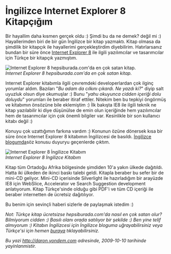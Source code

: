 # İngilizce Internet Explorer 8 Kitapçığım 

Bir hayallim daha kısmen gerçek oldu :) Şimdi bu da ne demek? değil mi
:) Hayallerimden biri de bir gün İngilizce bir kitap yazmaktı. Kitap
olmasa da şimdilik bir kitapçık ile hayallerimi gerçekleştirdim
diyebilirim. Hatırlarsanız bundan bir süre önce [Internet Explorer
8](http://daron.yondem.com/tr/post/76dd338b-91ca-4b44-8cbf-5e112c5d1b6d)
ile ilgili yazılımcılar ve tasarımcılar için Türkçe bir kitapçık
yazmıştım.

![Internet Explorer 8 hepsiburada.com'da en çok satan
kitap.](../media/Ingilizce_Internet_Explorer_8_Kitapcigim/10102009_1.gif)\
*Internet Explorer 8 hepsiburada.com'da en çok satan kitap.*

Internet Explorer kitabımla ilgili çevremdeki developerlardan çok ilginç
yorumlar aldım. Bazıları "*Bu adam da cılkını çıkardı. Ne yazdı ki?*"
diyip salt uyuzluk olsun diye okumuşlar :) Bunu "*yahu okuyunca cidden
içeriği dolu doluydu*" yorumları ile beraber itiraf ettiler. Nitekim ben
bu tepkiyi öngörmüş ve kitabımın önsözüne bile eklemiştim :) İlk bakışta
IE8 ile ilgili teknik ne kitap yazılabilir ki diye düşünülse de emin
olun içeriğinde hem yazılımcılar hem de tasarımcılar için çok önemli
bilgiler var. Kesinlikle bir son kullanıcı kitabı değil :)

Konuyu çok uzattığımın farkına vardım :) Konunun özüne dönersek kısa bir
süre önce Internet Explorer 8 kitabımın İngilizcesi de basıldı.
[İngilizce
blogumda](http://daron.yondem.com/en/post/ee0ebaff-2381-4ce5-a5df-b909231cea7a)söz
konusu duyuryu geçenlerde çıktım.

![Internet Explorer 8 İngilizce
Kitabım](../media/Ingilizce_Internet_Explorer_8_Kitapcigim/10102009_2.jpg)\
*Internet Explorer 8 İngilizce Kitabım*

Kitap tüm Ortadoğu Afrika bölgesinde şimdiden 10'a yakın ülkede
dağıtıldı. Hatta iki ülkeden de ikinci baskı talebi geldi. Kitapla
beraber bu sefer bir de mini-CD geliyor. Mini-CD içerisinde Silverlight
ile hazırladığım bir arayüzde IE8 için WebSlice, Accelerator ve Search
Suggestion development anlatıyorum. Kitap Türkçe'sinde olduğu gibi PDF'i
ve tüm CD içeriği ile beraber internetten de ücretsiz dağıtılıyor.

Bu benim için sevinçli haberi sizlerle de paylaşmak istedim :)

*Not: Türkçe kitap ücretsizse hepsiburada.com'da nasıl en çok satan
olur? Bilmiyorum cidden :) Basılı olanı orada satılıyor bir şekilde :)
Ben yine telif almıyorum :) Kitabın İngilizcesi için İngilizce bloguma
uğrayabilirsiniz veya Türkçe'si için hemen
[buraya](http://daron.yondem.com/tr/post/76dd338b-91ca-4b44-8cbf-5e112c5d1b6d)
tıklayabilirsiniz.*


*Bu yazi http://daron.yondem.com adresinde, 2009-10-10 tarihinde yayinlanmistir.*